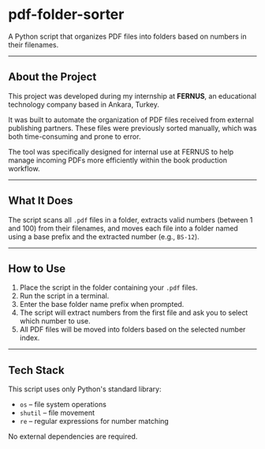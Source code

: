 # pdf-folder-sorter

A Python script that organizes PDF files into folders based on numbers in their filenames.

---

## About the Project

This project was developed during my internship at **FERNUS**, an educational technology company based in Ankara, Turkey.

It was built to automate the organization of PDF files received from external publishing partners. These files were previously sorted manually, which was both time-consuming and prone to error.

The tool was specifically designed for internal use at FERNUS to help manage incoming PDFs more efficiently within the book production workflow.

---

## What It Does

The script scans all `.pdf` files in a folder, extracts valid numbers (between 1 and 100) from their filenames, and moves each file into a folder named using a base prefix and the extracted number (e.g., `BS-12`).

---

## How to Use

1. Place the script in the folder containing your `.pdf` files.
2. Run the script in a terminal.
3. Enter the base folder name prefix  when prompted.
4. The script will extract numbers from the first file and ask you to select which number to use.
5. All PDF files will be moved into folders based on the selected number index.

---

## Tech Stack

This script uses only Python's standard library:

- `os` – file system operations  
- `shutil` – file movement  
- `re` – regular expressions for number matching

No external dependencies are required.
